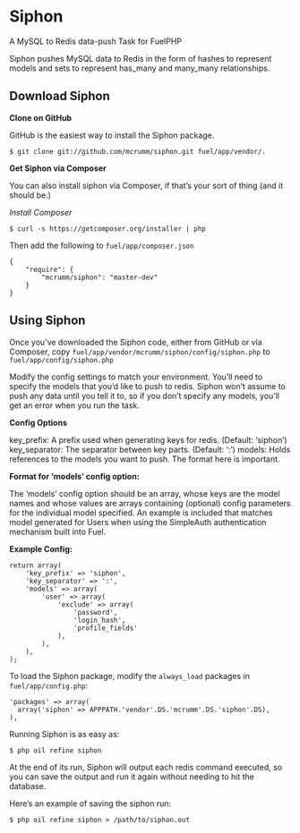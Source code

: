 Siphon
======

A MySQL to Redis data-push Task for FuelPHP

Siphon pushes MySQL data to Redis in the form of hashes to represent models and sets to represent has_many and many_many relationships.

Download Siphon
---------------

**Clone on GitHub**

GitHub is the easiest way to install the Siphon package.

    $ git clone git://github.com/mcrumm/siphon.git fuel/app/vendor/.

**Get Siphon via Composer**

You can also install siphon via Composer, if that’s your sort of thing (and it should be.)

*Install Composer*

    $ curl -s https://getcomposer.org/installer | php

Then add the following to `fuel/app/composer.json`

    {
        "require": {
            "mcrumm/siphon": "master-dev"
        }
    }

Using Siphon
------------

Once you’ve downloaded the Siphon code, either from GitHub or via Composer, copy `fuel/app/vendor/mcrumm/siphon/config/siphon.php` to `fuel/app/config/siphon.php`

Modify the config settings to match your environment.  You’ll need to specify the models that you’d like to push to redis.  Siphon won’t assume to push any data until you tell it to, so if you don’t specify any models, you’ll get an error when you run the task.

**Config Options**

key_prefix:  A prefix used when generating keys for redis.  (Default: ‘siphon’)
key_separator:  The separator between key parts.  (Default: ‘:’)
models:  Holds references to the models you want to push.  The format here is important.

**Format for ‘models’ config option:**

The ‘models’ config option should be an array, whose keys are the model names and whose values are arrays containing (optional) config parameters for the individual model specified.   An example is included that matches model generated for Users when using the SimpleAuth authentication mechanism built into Fuel.

**Example Config:**

    return array(
        'key_prefix' => 'siphon',        
        'key_separator' => ':',
        'models' => array(
            'user' => array(
                'exclude' => array(
                    'password',
                    'login_hash',
                    'profile_fields'
                ),
            ),
        ),
    );

To load the Siphon package, modify the `always_load` packages in `fuel/app/config.php`:

    'packages' => array(
      array('siphon' => APPPATH.'vendor'.DS.'mcrumm'.DS.'siphon'.DS),
    ),

Running Siphon is as easy as:

    $ php oil refine siphon

At the end of its run, Siphon will output each redis command executed, so you can save the output and run it again without needing to hit the database.

Here’s an example of saving the siphon run:

    $ php oil refine siphon > /path/to/siphon.out